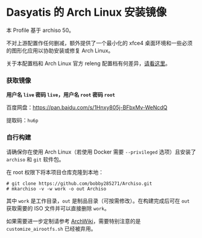 # Dasyatis 的 Arch Linux 安装镜像

本 Profile 基于 archiso 50。

不对上游配置作任何删减，额外提供了一个最小化的 xfce4 桌面环境和一些必须的图形化应用以协助安装或修复 Arch Linux。

关于本配置档和 Arch Linux 官方 releng 配置档有何差异，[请看这里](https://github.com/bobby285271/Archiso/commit/59ac0ed2fa2126269a6904c906981afeb588d417)。

### 获取镜像

**用户名 `live` 密码 `live`，用户名 `root` 密码 `root`**

百度网盘：https://pan.baidu.com/s/1Hnxy805j-BFbxMv-WeNcdQ 

提取码：`hu6p`

### 自行构建

请确保你在使用 Arch Linux（若使用 Docker 需要 `--privileged` 选项）且安装了 `archiso` 和 `git` 软件包。

在 root 权限下将本项目仓库克隆到本地：

```plain
# git clone https://github.com/bobby285271/Archiso.git
# mkarchiso -v -w work -o out Archiso
```

其中 `work` 是工作目录，`out` 是制品目录（可按需修改）。在构建完成后可在 `out` 获取需要的 ISO 文件并可以直接删除 `work`。

如果需要进一步定制请参考 [ArchWiki](https://wiki.archlinux.org/index.php/Archiso)，需要特别注意的是 `customize_airootfs.sh` 已经被弃用。

